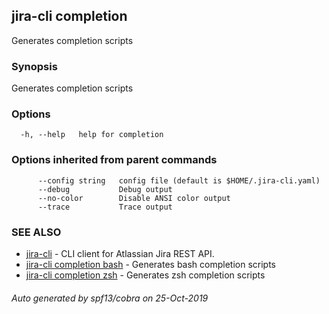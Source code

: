 ## jira-cli completion

Generates completion scripts

### Synopsis

Generates completion scripts

### Options

```
  -h, --help   help for completion
```

### Options inherited from parent commands

```
      --config string   config file (default is $HOME/.jira-cli.yaml)
      --debug           Debug output
      --no-color        Disable ANSI color output
      --trace           Trace output
```

### SEE ALSO

* [jira-cli](jira-cli.md)	 - CLI client for Atlassian Jira REST API.
* [jira-cli completion bash](jira-cli_completion_bash.md)	 - Generates bash completion scripts
* [jira-cli completion zsh](jira-cli_completion_zsh.md)	 - Generates zsh completion scripts

###### Auto generated by spf13/cobra on 25-Oct-2019
